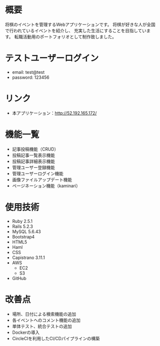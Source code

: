 # 概要
将棋のイベントを管理するWebアプリケーションです。
将棋が好きな人が全国で行われているイベントを紹介し、
充実した生活にすることを目指しています。
転職活動用のポートフォリオとして制作致しました。

# テストユーザーログイン
- email: test@test
- password: 123456

# リンク
- 本アプリケーション：http://52.192.165.172/

# 機能一覧
- 記事投稿機能（CRUD）
- 投稿記事一覧表示機能
- 投稿記事詳細表示機能
- 管理ユーザー登録機能
- 管理ユーザーログイン機能
- 画像ファイルアップデート機能
- ページネーション機能（kaminari）

# 使用技術
- Ruby 2.5.1
- Rails 5.2.3
- MySQL 5.6.43
- Bootstrap4
- HTML5
- Haml
- CSS
- Capistrano 3.11.1
- AWS
  - EC2
  - S3
- GitHub

# 改善点
- 場所、日付による検索機能の追加
- 各イベントへのコメント機能の追加
- 単体テスト、統合テストの追加
- Dockerの導入
- CircleCIを利用したCI/CDパイプラインの構築